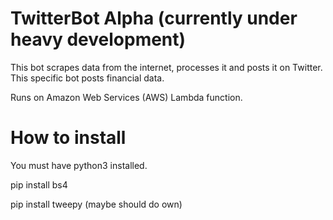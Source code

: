 # TwitterBot Alpha (currently under heavy development)

This bot scrapes data from the internet, processes it and posts it on Twitter. This specific bot posts financial data. 

Runs on Amazon Web Services (AWS) Lambda function.  

# How to install

You must have python3 installed. 

pip install bs4

pip install tweepy (maybe should do own)


